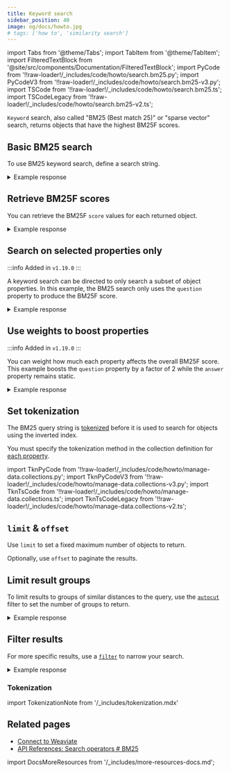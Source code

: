 ```yaml
---
title: Keyword search
sidebar_position: 40
image: og/docs/howto.jpg
# tags: ['how to', 'similarity search']
---
```


import Tabs from '@theme/Tabs';
import TabItem from '@theme/TabItem';
import FilteredTextBlock from '@site/src/components/Documentation/FilteredTextBlock';
import PyCode from '!!raw-loader!/_includes/code/howto/search.bm25.py';
import PyCodeV3 from '!!raw-loader!/_includes/code/howto/search.bm25-v3.py';
import TSCode from '!!raw-loader!/_includes/code/howto/search.bm25.ts';
import TSCodeLegacy from '!!raw-loader!/_includes/code/howto/search.bm25-v2.ts';


`Keyword` search, also called "BM25 (Best match 25)" or "sparse vector" search, returns objects that have the highest BM25F scores.

## Basic BM25 search

To use BM25 keyword search, define a search string.

<Tabs groupId="languages">
  <TabItem value="py" label="Python (v4)">
    <FilteredTextBlock
      text={PyCode}
      startMarker="# BM25BasicPython"
      endMarker="# END BM25BasicPython"
      language="python"
    />
  </TabItem>

  <TabItem value="py3" label="Python (v3)">
    <FilteredTextBlock
      text={PyCodeV3}
      startMarker="# BM25BasicPython"
      endMarker="# END BM25BasicPython"
      language="python"
    />
  </TabItem>

  <TabItem value="js" label="JS/TS (Beta)">
    <FilteredTextBlock
      text={TSCode}
      startMarker="// START Basic"
      endMarker="// END Basic"
      language="js"
    />
  </TabItem>

   <TabItem value="js2" label="JS/TS">
    <FilteredTextBlock
      text={TSCodeLegacy}
      startMarker="// START Basic"
      endMarker="// END Basic"
      language="js"
    />
  </TabItem>

  <TabItem value="graphql" label="GraphQL">
    <FilteredTextBlock
      text={PyCodeV3}
      startMarker="# BM25BasicGraphQL"
      endMarker="# END BM25BasicGraphQL"
      language="graphql"
    />
  </TabItem>
</Tabs>

<details>
  <summary>Example response</summary>

It should produce a response like the one below:

<FilteredTextBlock
  text={PyCodeV3}
  startMarker="# Expected BM25Basic results"
  endMarker="# END Expected BM25Basic results"
  language="json"
/>

</details>

## Retrieve BM25F scores

You can retrieve the BM25F `score` values for each returned object.

<Tabs groupId="languages">
  <TabItem value="py" label="Python (v4)">
    <FilteredTextBlock
      text={PyCode}
      startMarker="# BM25WithScorePython"
      endMarker="# END BM25WithScorePython"
      language="python"
    />
  </TabItem>

  <TabItem value="py3" label="Python (v3)">
    <FilteredTextBlock
      text={PyCodeV3}
      startMarker="# BM25WithScorePython"
      endMarker="# END BM25WithScorePython"
      language="python"
    />
  </TabItem>

  <TabItem value="js" label="JS/TS (Beta)">
    <FilteredTextBlock
      text={TSCode}
      startMarker="// START Score"
      endMarker="// END Score"
      language="js"
    />
  </TabItem>

  <TabItem value="js2" label="JS/TS">
    <FilteredTextBlock
      text={TSCodeLegacy}
      startMarker="// START Score"
      endMarker="// END Score"
      language="js"
    />
  </TabItem>

  <TabItem value="graphql" label="GraphQL">
    <FilteredTextBlock
      text={PyCodeV3}
      startMarker="# BM25WithScoreGraphQL"
      endMarker="# END BM25WithScoreGraphQL"
      language="graphql"
    />
  </TabItem>
</Tabs>

<details>
  <summary>Example response</summary>

It should produce a response like the one below:

<FilteredTextBlock
  text={PyCodeV3}
  startMarker="# Expected BM25WithScore results"
  endMarker="# END Expected BM25WithScore results"
  language="json"
/>

</details>

## Search on selected properties only

:::info Added in `v1.19.0`
:::

A keyword search can be directed to only search a subset of object properties. In this example, the BM25 search only uses the `question` property to produce the BM25F score.

<Tabs groupId="languages">
  <TabItem value="py" label="Python (v4)">
    <FilteredTextBlock
      text={PyCode}
      startMarker="# BM25WithPropertiesPython"
      endMarker="# END BM25WithPropertiesPython"
      language="python"
    />
  </TabItem>

  <TabItem value="py3" label="Python (v3)">
    <FilteredTextBlock
      text={PyCodeV3}
      startMarker="# BM25WithPropertiesPython"
      endMarker="# END BM25WithPropertiesPython"
      language="python"
    />
  </TabItem>

  <TabItem value="js" label="JS/TS (Beta)">
    <FilteredTextBlock
      text={TSCode}
      startMarker="// START Properties"
      endMarker="// END Properties"
      language="js"
    />
  </TabItem>

  <TabItem value="js2" label="JS/TS">
    <FilteredTextBlock
      text={TSCodeLegacy}
      startMarker="// START Properties"
      endMarker="// END Properties"
      language="js"
    />
  </TabItem>
  

  <TabItem value="graphql" label="GraphQL">
    <FilteredTextBlock
      text={PyCodeV3}
      startMarker="# BM25WithPropertiesGraphQL"
      endMarker="# END BM25WithPropertiesGraphQL"
      language="graphql"
    />
  </TabItem>
</Tabs>

<details>
  <summary>Example response</summary>

It should produce a response like the one below:

<FilteredTextBlock
  text={PyCodeV3}
  startMarker="# Expected BM25WithProperties results"
  endMarker="# END Expected BM25WithProperties results"
  language="json"
/>

</details>


## Use weights to boost properties

:::info Added in `v1.19.0`
:::

You can weight how much each property affects the overall BM25F score. This example boosts the `question` property by a factor of 2 while the `answer` property remains static.

<Tabs groupId="languages">
  <TabItem value="py" label="Python (v4)">
    <FilteredTextBlock
      text={PyCode}
      startMarker="# BM25WithBoostedPropertiesPython"
      endMarker="# END BM25WithBoostedPropertiesPython"
      language="python"
    />
  </TabItem>

  <TabItem value="py3" label="Python (v3)">
    <FilteredTextBlock
      text={PyCodeV3}
      startMarker="# BM25WithBoostedPropertiesPython"
      endMarker="# END BM25WithBoostedPropertiesPython"
      language="python"
    />
  </TabItem>

  <TabItem value="js" label="JS/TS (Beta)">
    <FilteredTextBlock
      text={TSCode}
      startMarker="// START Boost"
      endMarker="// END Boost"
      language="js"
    />
  </TabItem>

  <TabItem value="js2" label="JS/TS">
    <FilteredTextBlock
      text={TSCodeLegacy}
      startMarker="// START Boost"
      endMarker="// END Boost"
      language="js"
    />
  </TabItem>
  

  <TabItem value="graphql" label="GraphQL">
    <FilteredTextBlock
      text={PyCodeV3}
      startMarker="# BM25WithBoostedPropertiesGraphQL"
      endMarker="# END BM25WithBoostedPropertiesGraphQL"
      language="graphql"
    />
  </TabItem>
</Tabs>

<details>
  <summary>Example response</summary>

It should produce a response like the one below:

<FilteredTextBlock
  text={PyCodeV3}
  startMarker="# Expected BM25WithBoostedProperties results"
  endMarker="# END Expected BM25WithBoostedProperties results"
  language="json"
/>

</details>


## Set tokenization

The BM25 query string is [tokenized](../config-refs/schema/index.md#property-tokenization) before it is used to search for objects using the inverted index.

You must specify the tokenization method in the collection definition for [each property](../manage-data/collections.mdx#property-level-module-settings).

import TknPyCode from '!!raw-loader!/_includes/code/howto/manage-data.collections.py';
import TknPyCodeV3 from '!!raw-loader!/_includes/code/howto/manage-data.collections-v3.py';
import TknTsCode from '!!raw-loader!/_includes/code/howto/manage-data.collections.ts';
import TknTsCodeLegacy from '!!raw-loader!/_includes/code/howto/manage-data.collections-v2.ts';


<Tabs groupId="languages">
  <TabItem value="py" label="Python (v4)">
    <FilteredTextBlock
      text={TknPyCode}
      startMarker="# START PropModuleSettings"
      endMarker="# END PropModuleSettings"
      language="py"
    />
  </TabItem>

  <TabItem value="py3" label="Python (v3)">
    <FilteredTextBlock
      text={TknPyCodeV3}
      startMarker="# START PropModuleSettings"
      endMarker="# END PropModuleSettings"
      language="py"
    />
  </TabItem>

  <TabItem value="js" label="JS/TS (Beta)">
    <FilteredTextBlock
      text={TknTsCode}
      startMarker="// START PropModuleSettings"
      endMarker="// END PropModuleSettings"
      language="ts"
    />
  </TabItem>

  <TabItem value="js2" label="JS/TS">
    <FilteredTextBlock
      text={TknTsCodeLegacy}
      startMarker="// START PropModuleSettings"
      endMarker="// END PropModuleSettings"
      language="ts"
    />
  </TabItem>
</Tabs>

## `limit` & `offset`

Use `limit` to set a fixed maximum number of objects to return.

Optionally, use `offset` to paginate the results.

<Tabs groupId="languages">
  <TabItem value="py" label="Python (v4)">
    <FilteredTextBlock
      text={PyCode}
      startMarker="# START limit Python"
      endMarker="# END limit Python"
      language="py"
    />
  </TabItem>

  <TabItem value="py3" label="Python (v3)">
    <FilteredTextBlock
      text={PyCodeV3}
      startMarker="# START limit Python"
      endMarker="# END limit Python"
      language="py"
    />
  </TabItem>

  <TabItem value="js" label="JS/TS (Beta)">
    <FilteredTextBlock
      text={TSCode}
      startMarker="// START limit"
      endMarker="// END limit"
      language="ts"
    />
  </TabItem>

  <TabItem value="js2" label="JS/TS">
    <FilteredTextBlock
      text={TSCodeLegacy}
      startMarker="// START limit"
      endMarker="// END limit"
      language="ts"
    />
  </TabItem>

  <TabItem value="graphql" label="GraphQL">
    <FilteredTextBlock
      text={PyCodeV3}
      startMarker="# START limit GraphQL"
      endMarker="# END limit GraphQL"
      language="graphql"
    />
  </TabItem>
</Tabs>

## Limit result groups

To limit results to groups of similar distances to the query, use the [`autocut`](../api/graphql/additional-operators.md#autocut) filter to set the number of groups to return.

<Tabs groupId="languages">
  <TabItem value="py" label="Python (v4)">
    <FilteredTextBlock
      text={PyCode}
      startMarker="# START autocut Python"
      endMarker="# END autocut Python"
      language="py"
    />
  </TabItem>

  <TabItem value="py3" label="Python (v3)">
    <FilteredTextBlock
      text={PyCodeV3}
      startMarker="# START autocut Python"
      endMarker="# END autocut Python"
      language="py"
    />
  </TabItem>

  <TabItem value="js" label="JS/TS (Beta)">
    <FilteredTextBlock
      text={TSCode}
      startMarker="// START autocut"
      endMarker="// END autocut"
      language="ts"
    />
  </TabItem>

  <TabItem value="js2" label="JS/TS">
    <FilteredTextBlock
      text={TSCodeLegacy}
      startMarker="// START autocut"
      endMarker="// END autocut"
      language="ts"
    />
  </TabItem>

  <TabItem value="graphql" label="GraphQL">
    <FilteredTextBlock
      text={PyCodeV3}
      startMarker="# START autocut GraphQL"
      endMarker="# END autocut GraphQL"
      language="graphql"
    />
  </TabItem>
</Tabs>

<details>
  <summary>Example response</summary>

It should produce a response like the one below:

<FilteredTextBlock
  text={PyCodeV3}
  startMarker="# START Expected autocut results"
  endMarker="# END Expected autocut results"
  language="json"
/>

</details>


## Filter results

For more specific results, use a [`filter`](../api/graphql/filters.md) to narrow your search.

<Tabs groupId="languages">
  <TabItem value="py" label="Python (v4)">
    <FilteredTextBlock
      text={PyCode}
      startMarker="# BM25WithFilterPython"
      endMarker="# END BM25WithFilterPython"
      language="python"
    />
  </TabItem>

  <TabItem value="py3" label="Python (v3)">
    <FilteredTextBlock
      text={PyCodeV3}
      startMarker="# BM25WithFilterPython"
      endMarker="# END BM25WithFilterPython"
      language="python"
    />
  </TabItem>

  <TabItem value="js" label="JS/TS (Beta)">
    <FilteredTextBlock
      text={TSCode}
      startMarker="// START Filter"
      endMarker="// END Filter"
      language="js"
    />
  </TabItem>

  <TabItem value="js2" label="JS/TS">
    <FilteredTextBlock
      text={TSCodeLegacy}
      startMarker="// START Filter"
      endMarker="// END Filter"
      language="js"
    />
  </TabItem>

  <TabItem value="graphql" label="GraphQL">
    <FilteredTextBlock
      text={PyCodeV3}
      startMarker="# BM25WithFilterGraphQL"
      endMarker="# END BM25WithFilterGraphQL"
      language="graphql"
    />
  </TabItem>
</Tabs>

<details>
  <summary>Example response</summary>

It should produce a response like the one below:

<FilteredTextBlock
  text={PyCodeV3}
  startMarker="# Expected BM25WithFilter results"
  endMarker="# END Expected BM25WithFilter results"
  language="json"
/>

</details>

### Tokenization

import TokenizationNote from '/_includes/tokenization.mdx'

<TokenizationNote />

## Related pages

- [Connect to Weaviate](/developers/weaviate/tutorials/connect.mdx)
- [API References: Search operators # BM25](../api/graphql/search-operators.md#bm25)


import DocsMoreResources from '/_includes/more-resources-docs.md';

<DocsMoreResources />
